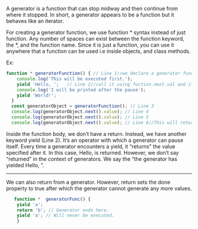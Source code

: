 A generator is a function that can stop midway and then continue from where it stopped. 
In short, a generator appears to be a function but it behaves like an iterator.

For creating a generator function, we use function * syntax instead of just function.
Any number of spaces can exist between the function keyword, the *, and the function name. 
Since it is just a function, you can use it anywhere that a function can be used 
i.e inside objects, and class methods.

Ex:
```javascript
function * generatorFunction() { // Line 1//we declare a generator function with a * notation
    console.log('This will be executed first.');
    yield 'Hello, ';   // Line 2//call it using fuction.next.val and it will stop at every yield and retur  the stuff after every yield
    console.log('I will be printed after the pause');  
    yield 'World!';
  }
  const generatorObject = generatorFunction(); // Line 3
  console.log(generatorObject.next().value); // Line 4
  console.log(generatorObject.next().value); // Line 5
  console.log(generatorObject.next().value); // Line 6//This will return undefined
```
Inside the function body, we don’t have a return. Instead, we have another keyword yield (Line 2). It’s an operator with which a generator can pause itself. Every time a generator encounters a yield, it “returns” the value specified after it. In this case, Hello, is returned. However, we don’t say “returned” in the context of generators. We say the “the generator has yielded Hello, ”.
  
  _________________________________________________________________________________________
  
  We can also return from a generator. However, return sets the done property to true after which the generator cannot generate any more values.
  
```javascript
   function *  generatorFunc() {
    yield 'a';
    return 'b'; // Generator ends here.
    yield 'a'; // Will never be executed. 
    }
```
  
  
  
